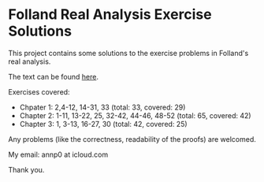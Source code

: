 # Folland Real Analysis Exercise Solutions

This project contains some solutions to the exercise problems in Folland's real analysis.

The text can be found [here](https://github.com/annp0/folland-real-analysis-exercises/blob/main/main.pdf).

Exercises covered:

- Chpater 1: 2,4-12, 14-31, 33 (total: 33, covered: 29)
- Chapter 2: 1-11, 13-22, 25, 32-42, 44-46, 48-52 (total: 65, covered: 42)
- Chapter 3: 1, 3-13, 16-27, 30  (total: 42, covered: 25)

Any problems (like the correctness, readability of the proofs) are welcomed. 

My email: annp0 at icloud.com

Thank you.
